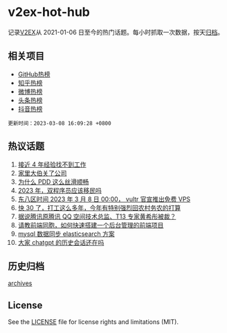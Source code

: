# v2ex-hot-hub

 记录[V2EX](https://www.v2ex.com/)从 2021-01-06 日至今的热门话题。每小时抓取一次数据，按天[归档](archives)。
 
 ## 相关项目

- [GitHub热榜](https://github.com/snaildev/github-hot-hub)
- [知乎热榜](https://github.com/snaildev/zhihu-hot-hub)
- [微博热榜](https://github.com/snaildev/weibo-hot-hub)
- [头条热榜](https://github.com/snaildev/toutiao-hot-hub)
- [抖音热榜](https://github.com/snaildev/douyin-hot-hub)


 `更新时间：2023-03-08 16:09:28 +0800`

## 热议话题

1. [接近 4 年经验找不到工作](https://www.v2ex.com/t/922086)
1. [家里大伯关了公司](https://www.v2ex.com/t/922143)
1. [为什么 PDD 这么丝滑顺畅](https://www.v2ex.com/t/922033)
1. [2023 年，双程序员应该移民吗](https://www.v2ex.com/t/922140)
1. [东八区时间 2023 年 3 月 8 日 00:00， vultr 官宣推出免费 VPS](https://www.v2ex.com/t/922075)
1. [快 30 了，打工这么多年，今年有特别强烈回农村务农的打算](https://www.v2ex.com/t/922175)
1. [据说腾讯原腾讯 QQ 空间技术总监、T13 专家黄希彤被裁？](https://www.v2ex.com/t/922097)
1. [请教前端同胞，如何快速搭建一个后台管理的前端项目](https://www.v2ex.com/t/922121)
1. [mysql 数据同步 elasticsearch 方案](https://www.v2ex.com/t/922102)
1. [大家 chatgpt 的历史会话还在吗](https://www.v2ex.com/t/922162)

## 历史归档

[archives](archives)

## License

See the [LICENSE](LICENSE) file for license rights and limitations (MIT).
